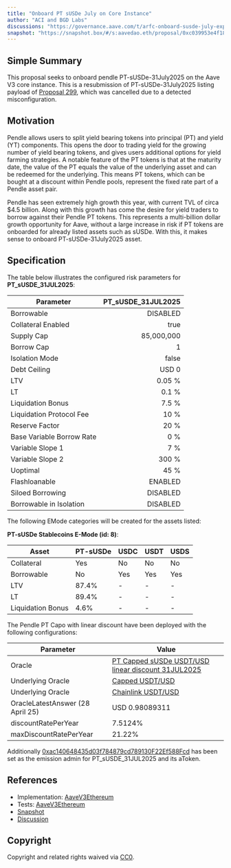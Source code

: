```yaml
---
title: "Onboard PT sUSDe July on Core Instance"
author: "ACI and BGD Labs"
discussions: "https://governance.aave.com/t/arfc-onboard-susde-july-expiry-pt-tokens-on-aave-v3-core-instance/21878"
snapshot: "https://snapshot.box/#/s:aavedao.eth/proposal/0xc039953e4f18804bb017876d27621da1ab3e4de53acd3b32d0f1fe94d4bbb6a0"
---
```


## Simple Summary

This proposal seeks to onboard pendle PT-sUSDe-31July2025 on the Aave V3 core instance.
This is a resubmission of PT-sUSDe-31July2025 listing payload of [Proposal 299](https://vote.onaave.com/proposal/?proposalId=299), which was cancelled due to a detected misconfiguration.

## Motivation

Pendle allows users to split yield bearing tokens into principal (PT) and yield (YT) components. This opens the door to trading yield for the growing number of yield bearing tokens, and gives users additional options for yield farming strategies. A notable feature of the PT tokens is that at the maturity date, the value of the PT equals the value of the underlying asset and can be redeemed for the underlying. This means PT tokens, which can be bought at a discount within Pendle pools, represent the fixed rate part of a Pendle asset pair.

Pendle has seen extremely high growth this year, with current TVL of circa $4.5 billion. Along with this growth has come the desire for yield traders to borrow against their Pendle PT tokens. This represents a multi-billion dollar growth opportunity for Aave, without a large increase in risk if PT tokens are onboarded for already listed assets such as sUSDe. With this, it makes sense to onboard PT-sUSDe-31July2025 asset.

## Specification

The table below illustrates the configured risk parameters for **PT_sUSDE_31JUL2025**:

| Parameter                 | PT_sUSDE_31JUL2025 |
| ------------------------- | -----------------: |
| Borrowable                |           DISABLED |
| Collateral Enabled        |               true |
| Supply Cap                |         85,000,000 |
| Borrow Cap                |                  1 |
| Isolation Mode            |              false |
| Debt Ceiling              |              USD 0 |
| LTV                       |             0.05 % |
| LT                        |              0.1 % |
| Liquidation Bonus         |              7.5 % |
| Liquidation Protocol Fee  |               10 % |
| Reserve Factor            |               20 % |
| Base Variable Borrow Rate |                0 % |
| Variable Slope 1          |                7 % |
| Variable Slope 2          |              300 % |
| Uoptimal                  |               45 % |
| Flashloanable             |            ENABLED |
| Siloed Borrowing          |           DISABLED |
| Borrowable in Isolation   |           DISABLED |

The following EMode categories will be created for the assets listed:

**PT-sUSDe Stablecoins E-Mode (id: 8)**:

| Asset             | PT-sUSDe | USDC | USDT | USDS |
| ----------------- | -------- | ---- | ---- | ---- |
| Collateral        | Yes      | No   | No   | No   |
| Borrowable        | No       | Yes  | Yes  | Yes  |
| LTV               | 87.4%    | -    | -    | -    |
| LT                | 89.4%    | -    | -    | -    |
| Liquidation Bonus | 4.6%     | -    | -    | -    |

The Pendle PT Capo with linear discount have been deployed with the following configurations:

| **Parameter**                    | **Value**                                                                                                                     |
| -------------------------------- | ----------------------------------------------------------------------------------------------------------------------------- |
| Oracle                           | [PT Capped sUSDe USDT/USD linear discount 31JUL2025](https://etherscan.io/address/0x759B9B72700A129CD7AD8e53F9c99cb48Fd57105) |
| Underlying Oracle                | [Capped USDT/USD](https://etherscan.io/address/0xC26D4a1c46d884cfF6dE9800B6aE7A8Cf48B4Ff8)                                    |
| Underlying Oracle                | [Chainlink USDT/USD](https://etherscan.io/address/0x3E7d1eAB13ad0104d2750B8863b489D65364e32D)                                 |
| OracleLatestAnswer (28 April 25) | USD 0.98089311                                                                                                                |
| discountRatePerYear              | 7.5124%                                                                                                                       |
| maxDiscountRatePerYear           | 21.22%                                                                                                                        |

Additionally [0xac140648435d03f784879cd789130F22Ef588Fcd](https://etherscan.io/address/0xac140648435d03f784879cd789130F22Ef588Fcd) has been set as the emission admin for PT_sUSDE_31JUL2025 and its aToken.

## References

- Implementation: [AaveV3Ethereum](https://github.com/bgd-labs/aave-proposals-v3/blob/73ed5a749ac9f57abecc3879729b1e3d6cd79f7a/src/20250428_AaveV3Ethereum_OnboardPTSUSDeJulyOnCoreInstance/AaveV3Ethereum_OnboardPTSUSDeJulyOnCoreInstance_20250428.sol)
- Tests: [AaveV3Ethereum](https://github.com/bgd-labs/aave-proposals-v3/blob/73ed5a749ac9f57abecc3879729b1e3d6cd79f7a/src/20250428_AaveV3Ethereum_OnboardPTSUSDeJulyOnCoreInstance/AaveV3Ethereum_OnboardPTSUSDeJulyOnCoreInstance_20250428.t.sol)
- [Snapshot](https://snapshot.box/#/s:aavedao.eth/proposal/0xc039953e4f18804bb017876d27621da1ab3e4de53acd3b32d0f1fe94d4bbb6a0)
- [Discussion](https://governance.aave.com/t/arfc-onboard-susde-july-expiry-pt-tokens-on-aave-v3-core-instance/21878)

## Copyright

Copyright and related rights waived via [CC0](https://creativecommons.org/publicdomain/zero/1.0/).
